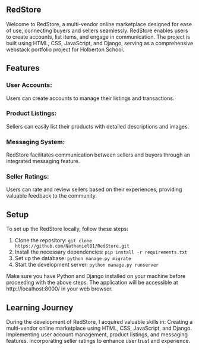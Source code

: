 ## **RedStore**

Welcome to RedStore, a multi-vendor online marketplace designed for ease of use, connecting buyers and sellers seamlessly. RedStore enables users to create accounts, list items, and engage in communication. The project is built using HTML, CSS, JavaScript, and Django, serving as a comprehensive webstack portfolio project for Holberton School.

## **Features**

### User Accounts: 

Users can create accounts to manage their listings and transactions.

### Product Listings:

Sellers can easily list their products with detailed descriptions and images.

### Messaging System: 

RedStore facilitates communication between sellers and buyers through an integrated messaging feature.

### Seller Ratings: 

Users can rate and review sellers based on their experiences, providing valuable feedback to the community.

## **Setup**

To set up the RedStore locally, follow these steps:

1. Clone the repository: `git clone https://github.com/Nathaniel81/RedStore.git`
2. Install the necessary dependencies: `pip install -r requirements.txt`
3. Set up the database: `python manage.py migrate`
4. Start the development server: `python manage.py runserver`

Make sure you have Python and Django installed on your machine before proceeding with the above steps.
The application will be accessible at http://localhost:8000/ in your web browser.

## **Learning Journey**

During the development of RedStore, I acquired valuable skills in:
Creating a multi-vendor online marketplace using HTML, CSS, JavaScript, and Django.
Implementing user account management, product listings, and messaging features.
Incorporating seller ratings to enhance user trust and experience.
